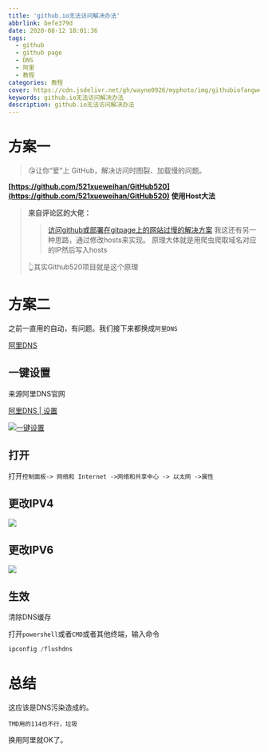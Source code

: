 ```yaml
---
title: 'github.io无法访问解决办法'
abbrlink: befe379d
date: 2020-08-12 18:01:36
tags:
  - github
  - github page
  - DNS
  - 阿里
  - 教程
categories: 教程
cover: https://cdn.jsdelivr.net/gh/wayne0926/myphoto/img/githubiofangwen.jpg
keywords: github.io无法访问解决办法
description: github.io无法访问解决办法
---
```

# 方案一
> 😘让你“爱”上 GitHub，解决访问时图裂、加载慢的问题。

**[https://github.com/521xueweihan/GitHub520](https://github.com/521xueweihan/GitHub520)**
**使用Host大法**

> **来自评论区的大佬：**
> > [访问github或部署在gitpage上的网站过慢的解决方案](https://akilar.top/post/61b3e163.html)
> > 我这还有另一种思路，通过修改hosts来实现。
> > 原理大体就是用爬虫爬取域名对应的IP然后写入hosts
>
> 👆其实Github520项目就是这个原理

# 方案二

之前一直用的自动，有问题。我们接下来都换成`阿里DNS`

[阿里DNS](https://www.alidns.com/)

## 一键设置

来源阿里DNS官网

[阿里DNS | 设置](https://www.alidns.com/setup/?spm=a2chw.13814944.0.0.783a17605rWcc3#windows)

[![一键设置](https://www.alidns.com/public/img/windows-setup.png)](https://www.alidns.com/public/soft/AliDNS.exe?spm=a2chw.13814944.0.0.395f1760vtb5sz&file=AliDNS.exe)

## 打开

打开`控制面板-> 网络和 Internet ->网络和共享中心 -> 以太网 ->属性`

## 更改IPV4



![](https://cdn.jsdelivr.net/gh/wayne0926/myphoto/img/Snipaste_2020-08-12_18-20-28.jpg
)

## 更改IPV6

![](https://cdn.jsdelivr.net/gh/wayne0926/myphoto/img/Snipaste_2020-08-12_18-21-06.jpg)

## 生效

清除DNS缓存

打开`powershell`或者`CMD`或者其他终端，输入命令

```powershell
ipconfig /flushdns
```

# 总结

这应该是DNS污染造成的。

`TMD用的114也不行，垃圾`

换用阿里就OK了。
